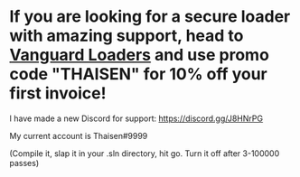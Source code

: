 # If you are looking for a secure loader with amazing support, head to [Vanguard Loaders](https://vanguardloaders.com) and use promo code "THAISEN" for 10% off your first invoice!

I have made a new Discord for support: https://discord.gg/J8HNrPG

My current account is Thaisen#9999

(Compile it, slap it in your .sln directory, hit go. Turn it off after 3-100000 passes)
